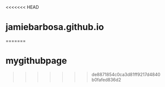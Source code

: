 <<<<<<< HEAD
# jamiebarbosa.github.io
=======
# mygithubpage
>>>>>>> de8871854c0ca3d81ff9217d4840b0fafed836d2
